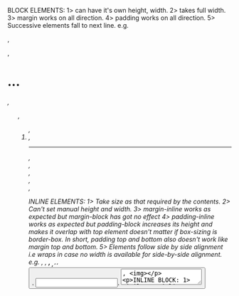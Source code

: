 BLOCK ELEMENTS:
    1> can have it's own height, width.
    2> takes full width.
    3> margin works on all direction.
    4> padding works on all direction.
    5> Successive elements fall to next line.
    e.g. <div>, <p>, <h1> ... <h6>, <ul>, <ol>, <li>, <hr>, <main>, <nav>, <aside>, <section>, <footer>

INLINE ELEMENTS:
    1> Take size as that required by the contents.
    2> Can't set manual height and width.
    3> margin-inline works as expected but margin-block has got no effect
    4> padding-inline works as expected but padding-block increases its height and makes it overlap with top element doesn't matter if box-sizing is border-box. In short, padding top and bottom also doesn't work like margin top and bottom.
    5> Elements follow side by side alignment i.e wraps in case no width is available for side-by-side alignment.
    e.g. <a>, <em>, <strong>, <sub>, <sup>, <label>, <button>, <input>, <textarea>, <img>

INLINE BLOCK:
    1> Similar to inline element. However,
        i> can set width and height
        ii> can have margin and padding in all direction.
    2> Will stack itself horizontally just like inline elements.

BOX-MODEL:
    1> content
    2> padding
    3> border
    4> margin

BOX-SIZING: How width and height of an element is calculated.
    1> content-box: 
        i> default value
        ii> Final width after adding margin, padding and border is greater than applied width.
        iii> The applied width is applied only to the content.
    1> border-box
        i> Width is considered after applying all the border, margin and padding.

POSITION:
    1> Static:
        i> default value
        ii> can't position the element any where, the element would remain it's natural page flow position.
        iii> no effect of top/bottom/left/right/z-index
    2> Relative
        i> Element remains at its original position of the page just like static position.
        ii> However, we can apply top/bottom/left/right/z-index.
        iii> The positional properties moves the element from the original position in that direction. However, the orginal postion keeps vacant
             and other's can't occupy it.
    3> Absolute
        i> The element is removed from the flow of the document.
        ii> Othe elements will behave as if the the positioned absolute element is not even present in document.
        iii> we can apply top/bottom/left/right/z-index.
        iv> The element would be positioned relative to a parent which some position property applied to it.
    4> Fixed
        i> The element is removed from the flow of the document just like absolute position.
        ii> Quite exaclty the same as absolute poistion except for the fact that:
            a> Always positions itself relative to the document/view-port and not any parent.
            b> Remains un-affected by scrolling. It always stays in the same place even if the page is scrolled. 
            c> Got nothing to do with parent scroll container.
    5> Sticky
        i> acts like position: relative until an element is scrolled beyond a specific offset, in which case it turns into position: fixed, causing the element to "stick" to its position instead of being scrolled out of view.
        ii> It only acts as sticky as long as it is inside the parent container.

<-----OVERLAY--------->

<div class="image-container">
    <img src="path/to/your-image.jpg" alt="Your Image">
    <div class="overlay"></div>
</div>

.image-container {
  position: relative;
  width: 300px; /* Set the desired width for the container */
  height: 200px; /* Set the desired height for the container */
}

.overlay {
  position: absolute;
  top: 0;
  left: 0;
  width: 100%;
  height: 100%;
  background-color: rgba(0, 0, 0, 0.5); /* Adjust the alpha value to change the opacity of the overlay */
}

<-----OVERLAY--------->
